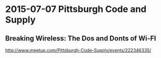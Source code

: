 # 2015-07-07 Pittsburgh Code and Supply  
## Breaking Wireless:  The Dos and Donts of Wi-FI  

http://www.meetup.com/Pittsburgh-Code-Supply/events/222346335/  
